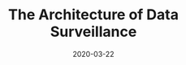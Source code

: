 ---
layout: blog-post
title: "The Architecture of Data Surveillance"
date: 2020-03-22
categories: writing
tags: Misc
description: This article looks at how as data surveillance migrates from online to offline spaces data starts to influence the role of architecture and its physical products.
link: https://medium.com/making-culture/the-architecture-of-data-surveillance-614822b7e5dd?source=collection_home---4------0-----------------------
---